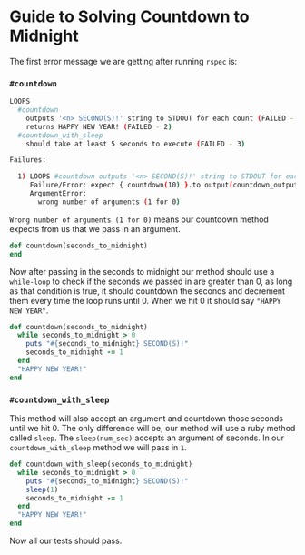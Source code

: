 # Guide to Solving Countdown to Midnight

The first error message we are getting after running `rspec` is: 

### `#countdown`

```bash
LOOPS
  #countdown
    outputs '<n> SECOND(S)!' string to STDOUT for each count (FAILED - 1)
    returns HAPPY NEW YEAR! (FAILED - 2)
  #countdown_with_sleep
    should take at least 5 seconds to execute (FAILED - 3)

Failures:

  1) LOOPS #countdown outputs '<n> SECOND(S)!' string to STDOUT for each count
     Failure/Error: expect { countdown(10) }.to output(countdown_output).to_stdout
     ArgumentError:
       wrong number of arguments (1 for 0)
```

`Wrong number of arguments (1 for 0)` means our countdown method expects from us that we pass in an argument.

```ruby
def countdown(seconds_to_midnight)
end
```

Now after passing in the seconds to midnight our method should use a `while-loop` to check if the seconds we passed in are greater than 0, as long as that condition is true, it should countdown the seconds and decrement them every time the loop runs until 0. When we hit 0 it should say `"HAPPY NEW YEAR"`.

```ruby
def countdown(seconds_to_midnight)
  while seconds_to_midnight > 0
    puts "#{seconds_to_midnight} SECOND(S)!"
    seconds_to_midnight -= 1
  end
  "HAPPY NEW YEAR!"
end
```

### `#countdown_with_sleep`

This method will also accept an argument and countdown those seconds until we hit 0. The only difference will be, our method will use a ruby method called `sleep`. The `sleep(num_sec)` accepts an argument of seconds. In our `countdown_with_sleep` method we will pass in `1`.


```ruby
def countdown_with_sleep(seconds_to_midnight)
  while seconds_to_midnight > 0
    puts "#{seconds_to_midnight} SECOND(S)!"
    sleep(1)
    seconds_to_midnight -= 1
  end
  "HAPPY NEW YEAR!"
end
```
Now all our tests should pass.
